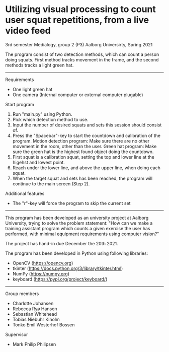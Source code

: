 # Utilizing visual processing to count user squat repetitions, from a live video feed
3rd semester Medialogy, group 2 (P3)
Aalborg Universirty, Spring 2021

The program consist of two detection methods, which can count a person doing squats.
First method tracks movement in the frame, and the second methods tracks a light green hat.

- - -

Requirements
- One light green hat
- One camera (Internal computer or external computer plugable)

Start program
1. Run "main.py" using Python.
2. Pick which detection method to use.
3. Input the number of desired squats and sets this session should consist of.
4. Press the "Spacebar"-key to start the countdown and calibration of the program.
Motion detection program: Make sure there are no other movement in the room, other than the user.
Green hat program: Make sure the green hat is the highest found object doing the countdown.
6. First squat is a calibration squat, setting the top and lower line at the higehst and lowest point.
7. Reach under the lower line, and above the upper line, when doing each squat.
8. When the target squat and sets has been reached, the program will continue to the main screen (Step 2).

Additional features
- The "r"-key will force the program to skip the current set

- - -

This program has been developed as an university project at Aalborg University, trying to solve the problem statement:
"How can we make a training assistant program which counts a given exercise the user has performed, with minimal equipment requirements using computer vision?"

The project has hand-in due December the 20th 2021.

The program has been developed in Python using following libraries:
- OpenCV (https://opencv.org)
- tkinter (https://docs.python.org/3/library/tkinter.html)
- NumPy (https://numpy.org)
- keyboard (https://pypi.org/project/keyboard/)

- - -

Group members
- Charlotte Johansen
- Rebecca Ryø Hansen
- Sebastian Whitehead
- Tobias Niebuhr Kiholm
- Tonko Emil Westerhof Bossen

Supervisor
- Mark Philip Philipsen
